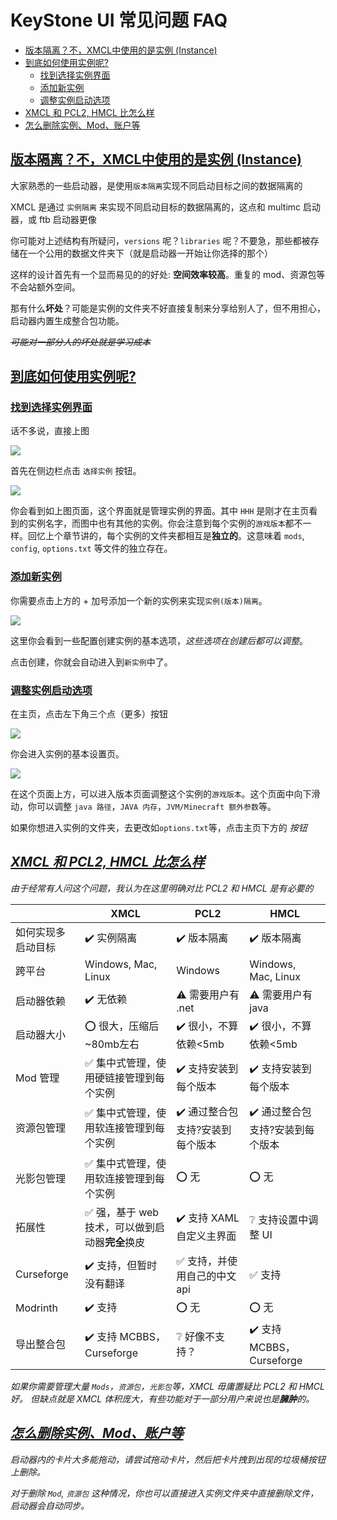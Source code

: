 
# KeyStone UI 常见问题 FAQ

- [版本隔离？不，XMCL中使用的是实例 (Instance)](#版本隔离不xmcl中使用的是实例)
- [到底如何使用实例呢?](#到底如何使用实例呢)
  - [找到选择实例界面](#找到选择实例界面)
  - [添加新实例](#添加新实例)
  - [调整实例启动选项](#调整实例启动选项)
- [XMCL 和 PCL2, HMCL 比怎么样](#compare)
- [怎么删除实例、Mod、账户等](#怎么删除实例mod账户等)

## [版本隔离？不，XMCL中使用的是实例 (Instance)](#版本隔离不xmcl中使用的是实例)

大家熟悉的一些启动器，是使用`版本隔离`实现不同启动目标之间的数据隔离的

<VanillaProjectTree />

XMCL 是通过 `实例隔离` 来实现不同启动目标的数据隔离的，这点和 multimc 启动器，或 ftb 启动器更像

<XMCLProjectTree />

你可能对上述结构有所疑问，`versions` 呢？`libraries` 呢？不要急，那些都被存储在一个<span class="text-4xl font-bold text-sky-400 mx-2">公用的数据文件夹</span>下（就是启动器一开始让你选择的那个）

<CentraProjectTree />

这样的设计首先有一个显而易见的的好处: <span class="text-yellow-300 text-lg">**空间效率较高**</span>。重复的 mod、资源包等不会站额外空间。

那有什么<span class="text-red-300 text-lg">**坏处**？</span>可能是实例的文件夹不好直接复制来分享给别人了，但不用担心，启动器内置生成整合包功能。

<span class="text-dark-100">*~~可能对一部分人的坏处就是学习成本~~*</span>

## [到底如何使用实例呢?](#到底如何使用实例呢)

### [找到选择实例界面](找到选择实例界面)

话不多说，直接上图

![](../../../assets/select-instance.png)

首先在侧边栏点击 `选择实例` 按钮。

![](./2022-03-27-16-14-43.png)

你会看到如上图页面，这个界面就是管理实例的界面。其中 `HHH` 是刚才在主页看到的实例名字，而图中也有其他的实例。你会注意到每个实例的`游戏版本`都不一样。回忆上个章节讲的，每个实例的文件夹都相互是<span class="text-2xl mx-1 text-green-300">**独立的**</span>。这意味着 `mods`, `config`, `options.txt` 等文件的独立存在。

### [添加新实例](添加新实例)

你需要点击上方的 + 加号添加一个新的实例来实现`实例(版本)隔离`。

![](./2022-03-27-16-22-40.png)

这里你会看到一些配置创建实例的基本选项，*这些选项在创建后都可以调整*。

点击创建，你就会自动进入到`新实例`中了。

### [调整实例启动选项](#调整实例启动选项)

在主页，点击左下角三个点（更多）按钮

![](./2022-03-27-16-25-24.png)

你会进入实例的基本设置页。

![](./2022-03-27-16-35-29.png)

在这个页面上方，可以进入版本页面调整这个实例的`游戏版本`。这个页面中向下滑动，你可以调整 `java 路径`，`JAVA 内存`，`JVM/Minecraft 额外参数`等。

<div class="text-center text-gray-400 flex w-full items-center justify-center italic gap-2 my-4 ">
如果你想进入实例的文件夹，去更改如<code>options.txt</code>等，点击主页下方的 <i class="ui folder large icon text-white mx-1-2" /> 按钮
</div>



## [XMCL 和 PCL2, HMCL 比怎么样](#compare)

由于经常有人问这个问题，我认为在这里明确对比 PCL2 和 HMCL 是有必要的


|                    | XMCL                                                                                                 | PCL2                                | HMCL                                                                                                   |
| ------------------ | ---------------------------------------------------------------------------------------------------- | ----------------------------------- | ------------------------------------------------------------------------------------------------------ |
| 如何实现多启动目标 | ✔️ 实例隔离                                                                                           | ✔️ 版本隔离                          | ✔️ 版本隔离                                                                                             |
| 跨平台             | <i class="windows icon"></i>Windows, <i class="apple icon"></i>Mac, <i class="ubuntu icon"></i>Linux | <i class="windows icon"></i>Windows | <i class="windows icon"></i>Windows, <i class="apple icon"></i>Mac, <i class="ubuntu icon"></i>Linux |
| 启动器依赖         | ✔️ 无依赖                                                                                             | ⚠️ 需要用户有 .net                   | ⚠️ 需要用户有 java                                                                                      |
| 启动器大小         | ⭕ 很大，压缩后~80mb左右                                                                              | ✔️ 很小，不算依赖<5mb                | ✔️ 很小，不算依赖<5mb                                                                                   |
| Mod 管理           | ✅ 集中式管理，使用硬链接管理到每个实例                                                               | ✔️ 支持安装到每个版本                | ✔️ 支持安装到每个版本                                                                                   |
| 资源包管理         | ✅ 集中式管理，使用软连接管理到每个实例                                                               | ✔️ 通过整合包支持?安装到每个版本     | ✔️ 通过整合包支持?安装到每个版本                                                                        |
| 光影包管理         | ✅ 集中式管理，使用软连接管理到每个实例                                                               | ⭕ 无                                | ⭕ 无                                                                                                   |
| 拓展性             | ✅ 强，基于 web 技术，可以做到启动器**完全**换皮                                                      | ✔️ 支持 XAML 自定义主界面            | ❔ 支持设置中调整 UI                                                                                    |
| Curseforge         | ✔️ 支持，但暂时没有翻译                                                                               | ✅ 支持，并使用自己的中文 api        | ✅ 支持                                                                                                 |
| Modrinth           | ✔️ 支持                                                                                               | ⭕ 无                                | ⭕ 无                                                                                                   |
| 导出整合包         | ✔️ 支持 MCBBS，Curseforge                                                                             | ❔ 好像不支持？                      | ✔️ 支持 MCBBS，Curseforge                                                                               |

如果你需要管理大量 `Mods`，`资源包`，`光影包`等，XMCL 毋庸置疑比 PCL2 和 HMCL 好。
但缺点就是 XMCL 体积庞大，有些功能对于一部分用户来说也是<span class="text-red-600">**臃肿**</span>的。

## [怎么删除实例、Mod、账户等](#怎么删除实例mod账户等)

启动器内的卡片大多能拖动，请尝试拖动卡片，然后把卡片拽到出现的垃圾桶按钮上删除。

对于删除 `Mod`, `资源包` 这种情况，你也可以直接进入实例文件夹中直接删除文件，启动器会<span class="text-green-400 mx-1 text-lg font-bold">自动同步</span>。
